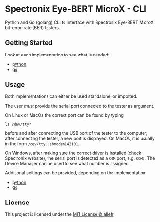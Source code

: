 # Spectronix Eye-BERT MicroX - CLI

Python and Go (golang) CLI to interface with Spectronix Eye-BERT MicroX bit-error-rate (BER) testers.

## Getting Started

Look at each implementation to see what is needed:

- [python](./python/README.md)
- [go](./go/README.md)

## Usage

Both implementations can either be used standalone, or imported.

The user _must_ provide the serial port connected to the tester as argument.

On Linux or MacOs the correct port can be found by typing

```Shell
ls /dev/tty*
```

before and after connecting the USB port of the tester to the computer; after connecting the tester, a new port is displayed. On MacOs, it is usually in the form `/dev/tty.usbmodem142101`.

On Windows, after making sure the correct driver is installed (check Spectronix website), the serial port is detected as a `COM` port, e.g. `COM3`. The Device Manager can be used to see what number is assigned.

Additional settings can be provided, depending on the implementation:

- [python](./python/README.md)
- [go](./go/README.md)

## License

This project is licensed under the [MIT License :copyright: allefr](LICENSE)
